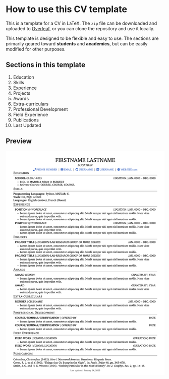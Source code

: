 # How to use this CV template

This is a template for a CV in LaTeX. The `zip` file can be downloaded and uploaded to [Overleaf](https://www.overleaf.com/), or you can clone the repository and use it locally.

This template is designed to be flexible and easy to use. The sections are primarily geared toward **students** and **academics**, but can be easily modified for other purposes.

## Sections in this template 

1. Education
2. Skills
3. Experience
4. Projects
5. Awards
6. Extra-curriculars
7. Professional Development
8. Field Experience
9. Publications
10. Last Updated

## Preview
![Template Image](./refs/template.png)
